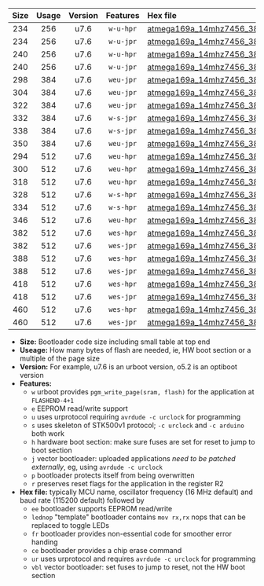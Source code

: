 |Size|Usage|Version|Features|Hex file|
|:-:|:-:|:-:|:-:|:--|
|234|256|u7.6|`w-u-hpr`|[atmega169a_14mhz7456_38400bps_ur.hex](https://raw.githubusercontent.com/stefanrueger/urboot/main//atmega169a_14mhz7456_38400bps_ur.hex)|
|234|256|u7.6|`w-u-jpr`|[atmega169a_14mhz7456_38400bps_ur_vbl.hex](https://raw.githubusercontent.com/stefanrueger/urboot/main//atmega169a_14mhz7456_38400bps_ur_vbl.hex)|
|240|256|u7.6|`w-u-hpr`|[atmega169a_14mhz7456_38400bps_lednop_ur.hex](https://raw.githubusercontent.com/stefanrueger/urboot/main//atmega169a_14mhz7456_38400bps_lednop_ur.hex)|
|240|256|u7.6|`w-u-jpr`|[atmega169a_14mhz7456_38400bps_lednop_ur_vbl.hex](https://raw.githubusercontent.com/stefanrueger/urboot/main//atmega169a_14mhz7456_38400bps_lednop_ur_vbl.hex)|
|298|384|u7.6|`weu-jpr`|[atmega169a_14mhz7456_38400bps_ee_ur_vbl.hex](https://raw.githubusercontent.com/stefanrueger/urboot/main//atmega169a_14mhz7456_38400bps_ee_ur_vbl.hex)|
|304|384|u7.6|`weu-jpr`|[atmega169a_14mhz7456_38400bps_ee_lednop_ur_vbl.hex](https://raw.githubusercontent.com/stefanrueger/urboot/main//atmega169a_14mhz7456_38400bps_ee_lednop_ur_vbl.hex)|
|322|384|u7.6|`weu-jpr`|[atmega169a_14mhz7456_38400bps_ee_lednop_fr_ur_vbl.hex](https://raw.githubusercontent.com/stefanrueger/urboot/main//atmega169a_14mhz7456_38400bps_ee_lednop_fr_ur_vbl.hex)|
|332|384|u7.6|`w-s-jpr`|[atmega169a_14mhz7456_38400bps_vbl.hex](https://raw.githubusercontent.com/stefanrueger/urboot/main//atmega169a_14mhz7456_38400bps_vbl.hex)|
|338|384|u7.6|`w-s-jpr`|[atmega169a_14mhz7456_38400bps_lednop_vbl.hex](https://raw.githubusercontent.com/stefanrueger/urboot/main//atmega169a_14mhz7456_38400bps_lednop_vbl.hex)|
|350|384|u7.6|`weu-jpr`|[atmega169a_14mhz7456_38400bps_ee_lednop_fr_ce_ur_vbl.hex](https://raw.githubusercontent.com/stefanrueger/urboot/main//atmega169a_14mhz7456_38400bps_ee_lednop_fr_ce_ur_vbl.hex)|
|294|512|u7.6|`weu-hpr`|[atmega169a_14mhz7456_38400bps_ee_ur.hex](https://raw.githubusercontent.com/stefanrueger/urboot/main//atmega169a_14mhz7456_38400bps_ee_ur.hex)|
|300|512|u7.6|`weu-hpr`|[atmega169a_14mhz7456_38400bps_ee_lednop_ur.hex](https://raw.githubusercontent.com/stefanrueger/urboot/main//atmega169a_14mhz7456_38400bps_ee_lednop_ur.hex)|
|318|512|u7.6|`weu-hpr`|[atmega169a_14mhz7456_38400bps_ee_lednop_fr_ur.hex](https://raw.githubusercontent.com/stefanrueger/urboot/main//atmega169a_14mhz7456_38400bps_ee_lednop_fr_ur.hex)|
|328|512|u7.6|`w-s-hpr`|[atmega169a_14mhz7456_38400bps.hex](https://raw.githubusercontent.com/stefanrueger/urboot/main//atmega169a_14mhz7456_38400bps.hex)|
|334|512|u7.6|`w-s-hpr`|[atmega169a_14mhz7456_38400bps_lednop.hex](https://raw.githubusercontent.com/stefanrueger/urboot/main//atmega169a_14mhz7456_38400bps_lednop.hex)|
|346|512|u7.6|`weu-hpr`|[atmega169a_14mhz7456_38400bps_ee_lednop_fr_ce_ur.hex](https://raw.githubusercontent.com/stefanrueger/urboot/main//atmega169a_14mhz7456_38400bps_ee_lednop_fr_ce_ur.hex)|
|382|512|u7.6|`wes-hpr`|[atmega169a_14mhz7456_38400bps_ee.hex](https://raw.githubusercontent.com/stefanrueger/urboot/main//atmega169a_14mhz7456_38400bps_ee.hex)|
|382|512|u7.6|`wes-jpr`|[atmega169a_14mhz7456_38400bps_ee_vbl.hex](https://raw.githubusercontent.com/stefanrueger/urboot/main//atmega169a_14mhz7456_38400bps_ee_vbl.hex)|
|388|512|u7.6|`wes-hpr`|[atmega169a_14mhz7456_38400bps_ee_lednop.hex](https://raw.githubusercontent.com/stefanrueger/urboot/main//atmega169a_14mhz7456_38400bps_ee_lednop.hex)|
|388|512|u7.6|`wes-jpr`|[atmega169a_14mhz7456_38400bps_ee_lednop_vbl.hex](https://raw.githubusercontent.com/stefanrueger/urboot/main//atmega169a_14mhz7456_38400bps_ee_lednop_vbl.hex)|
|418|512|u7.6|`wes-hpr`|[atmega169a_14mhz7456_38400bps_ee_lednop_fr.hex](https://raw.githubusercontent.com/stefanrueger/urboot/main//atmega169a_14mhz7456_38400bps_ee_lednop_fr.hex)|
|418|512|u7.6|`wes-jpr`|[atmega169a_14mhz7456_38400bps_ee_lednop_fr_vbl.hex](https://raw.githubusercontent.com/stefanrueger/urboot/main//atmega169a_14mhz7456_38400bps_ee_lednop_fr_vbl.hex)|
|460|512|u7.6|`wes-hpr`|[atmega169a_14mhz7456_38400bps_ee_lednop_fr_ce.hex](https://raw.githubusercontent.com/stefanrueger/urboot/main//atmega169a_14mhz7456_38400bps_ee_lednop_fr_ce.hex)|
|460|512|u7.6|`wes-jpr`|[atmega169a_14mhz7456_38400bps_ee_lednop_fr_ce_vbl.hex](https://raw.githubusercontent.com/stefanrueger/urboot/main//atmega169a_14mhz7456_38400bps_ee_lednop_fr_ce_vbl.hex)|

- **Size:** Bootloader code size including small table at top end
- **Useage:** How many bytes of flash are needed, ie, HW boot section or a multiple of the page size
- **Version:** For example, u7.6 is an urboot version, o5.2 is an optiboot version
- **Features:**
  + `w` urboot provides `pgm_write_page(sram, flash)` for the application at `FLASHEND-4+1`
  + `e` EEPROM read/write support
  + `u` uses urprotocol requiring `avrdude -c urclock` for programming
  + `s` uses skeleton of STK500v1 protocol; `-c urclock` and `-c arduino` both work
  + `h` hardware boot section: make sure fuses are set for reset to jump to boot section
  + `j` vector bootloader: uploaded applications *need to be patched externally*, eg, using `avrdude -c urclock`
  + `p` bootloader protects itself from being overwritten
  + `r` preserves reset flags for the application in the register R2
- **Hex file:** typically MCU name, oscillator frequency (16 MHz default) and baud rate (115200 default) followed by
  + `ee` bootloader supports EEPROM read/write
  + `lednop` "template" bootloader contains `mov rx,rx` nops that can be replaced to toggle LEDs
  + `fr` bootloader provides non-essential code for smoother error handing
  + `ce` bootloader provides a chip erase command
  + `ur` uses urprotocol and requires `avrdude -c urclock` for programming
  + `vbl` vector bootloader: set fuses to jump to reset, not the HW boot section
